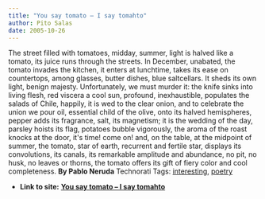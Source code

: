 ```yaml
---
title: "You say tomato – I say tomahto"
author: Pito Salas
date: 2005-10-26
---
```


The street filled with tomatoes, midday, summer, light is halved like a
tomato, its juice runs through the streets. In December, unabated, the tomato
invades the kitchen, it enters at lunchtime, takes its ease on countertops,
among glasses, butter dishes, blue saltcellars. It sheds its own light, benign
majesty. Unfortunately, we must murder it: the knife sinks into living flesh,
red viscera a cool sun, profound, inexhaustible, populates the salads of
Chile, happily, it is wed to the clear onion, and to celebrate the union we
pour oil, essential child of the olive, onto its halved hemispheres, pepper
adds its fragrance, salt, its magnetism; it is the wedding of the day, parsley
hoists its flag, potatoes bubble vigorously, the aroma of the roast knocks at
the door, it's time! come on! and, on the table, at the midpoint of summer,
the tomato, star of earth, recurrent and fertile star, displays its
convolutions, its canals, its remarkable amplitude and abundance, no pit, no
husk, no leaves or thorns, the tomato offers its gift of fiery color and cool
completeness. **By Pablo Neruda** Technorati Tags:
[interesting](<http://www.technorati.com/tag/interesting>),
[poetry](<http://www.technorati.com/tag/poetry>)


* **Link to site:** **[You say tomato – I say tomahto](None)**
